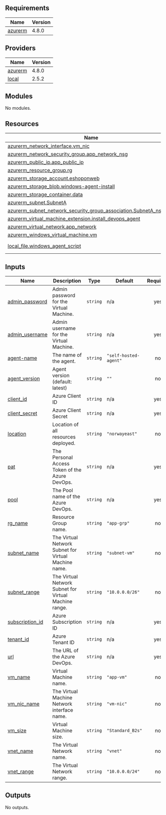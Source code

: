 <!-- BEGIN_TF_DOCS -->
## Requirements

| Name | Version |
|------|---------|
| <a name="requirement_azurerm"></a> [azurerm](#requirement\_azurerm) | 4.8.0 |

## Providers

| Name | Version |
|------|---------|
| <a name="provider_azurerm"></a> [azurerm](#provider\_azurerm) | 4.8.0 |
| <a name="provider_local"></a> [local](#provider\_local) | 2.5.2 |

## Modules

No modules.

## Resources

| Name | Type |
|------|------|
| [azurerm_network_interface.vm_nic](https://registry.terraform.io/providers/hashicorp/azurerm/4.8.0/docs/resources/network_interface) | resource |
| [azurerm_network_security_group.app_network_nsg](https://registry.terraform.io/providers/hashicorp/azurerm/4.8.0/docs/resources/network_security_group) | resource |
| [azurerm_public_ip.app_public_ip](https://registry.terraform.io/providers/hashicorp/azurerm/4.8.0/docs/resources/public_ip) | resource |
| [azurerm_resource_group.rg](https://registry.terraform.io/providers/hashicorp/azurerm/4.8.0/docs/resources/resource_group) | resource |
| [azurerm_storage_account.eshoponweb](https://registry.terraform.io/providers/hashicorp/azurerm/4.8.0/docs/resources/storage_account) | resource |
| [azurerm_storage_blob.windows-agent-install](https://registry.terraform.io/providers/hashicorp/azurerm/4.8.0/docs/resources/storage_blob) | resource |
| [azurerm_storage_container.data](https://registry.terraform.io/providers/hashicorp/azurerm/4.8.0/docs/resources/storage_container) | resource |
| [azurerm_subnet.SubnetA](https://registry.terraform.io/providers/hashicorp/azurerm/4.8.0/docs/resources/subnet) | resource |
| [azurerm_subnet_network_security_group_association.SubnetA_nsg_link](https://registry.terraform.io/providers/hashicorp/azurerm/4.8.0/docs/resources/subnet_network_security_group_association) | resource |
| [azurerm_virtual_machine_extension.install_devops_agent](https://registry.terraform.io/providers/hashicorp/azurerm/4.8.0/docs/resources/virtual_machine_extension) | resource |
| [azurerm_virtual_network.app_network](https://registry.terraform.io/providers/hashicorp/azurerm/4.8.0/docs/resources/virtual_network) | resource |
| [azurerm_windows_virtual_machine.vm](https://registry.terraform.io/providers/hashicorp/azurerm/4.8.0/docs/resources/windows_virtual_machine) | resource |
| [local_file.windows_agent_script](https://registry.terraform.io/providers/hashicorp/local/latest/docs/data-sources/file) | data source |

## Inputs

| Name | Description | Type | Default | Required |
|------|-------------|------|---------|:--------:|
| <a name="input_admin_password"></a> [admin\_password](#input\_admin\_password) | Admin password for the Virtual Machine. | `string` | n/a | yes |
| <a name="input_admin_username"></a> [admin\_username](#input\_admin\_username) | Admin username for the Virtual Machine. | `string` | n/a | yes |
| <a name="input_agent-name"></a> [agent-name](#input\_agent-name) | The name of the agent. | `string` | `"self-hosted-agent"` | no |
| <a name="input_agent_version"></a> [agent\_version](#input\_agent\_version) | Agent version (default: latest) | `string` | `""` | no |
| <a name="input_client_id"></a> [client\_id](#input\_client\_id) | Azure Client ID | `string` | n/a | yes |
| <a name="input_client_secret"></a> [client\_secret](#input\_client\_secret) | Azure Client Secret | `string` | n/a | yes |
| <a name="input_location"></a> [location](#input\_location) | Location of all resources deployed. | `string` | `"norwayeast"` | no |
| <a name="input_pat"></a> [pat](#input\_pat) | The Personal Access Token of the Azure DevOps. | `string` | n/a | yes |
| <a name="input_pool"></a> [pool](#input\_pool) | The Pool name of the Azure DevOps. | `string` | n/a | yes |
| <a name="input_rg_name"></a> [rg\_name](#input\_rg\_name) | Resource Group name. | `string` | `"app-grp"` | no |
| <a name="input_subnet_name"></a> [subnet\_name](#input\_subnet\_name) | The Virtual Network Subnet for Virtual Machine name. | `string` | `"subnet-vm"` | no |
| <a name="input_subnet_range"></a> [subnet\_range](#input\_subnet\_range) | The Virtual Network Subnet for Virtual Machine range. | `string` | `"10.0.0.0/26"` | no |
| <a name="input_subscription_id"></a> [subscription\_id](#input\_subscription\_id) | Azure Subscription ID | `string` | n/a | yes |
| <a name="input_tenant_id"></a> [tenant\_id](#input\_tenant\_id) | Azure Tenant ID | `string` | n/a | yes |
| <a name="input_url"></a> [url](#input\_url) | The URL of the Azure DevOps. | `string` | n/a | yes |
| <a name="input_vm_name"></a> [vm\_name](#input\_vm\_name) | Virtual Machine name. | `string` | `"app-vm"` | no |
| <a name="input_vm_nic_name"></a> [vm\_nic\_name](#input\_vm\_nic\_name) | The Virtual Machine Network interface name. | `string` | `"vm-nic"` | no |
| <a name="input_vm_size"></a> [vm\_size](#input\_vm\_size) | Virtual Machine size. | `string` | `"Standard_B2s"` | no |
| <a name="input_vnet_name"></a> [vnet\_name](#input\_vnet\_name) | The Virtual Network name. | `string` | `"vnet"` | no |
| <a name="input_vnet_range"></a> [vnet\_range](#input\_vnet\_range) | The Virtual Network range. | `string` | `"10.0.0.0/24"` | no |

## Outputs

No outputs.
<!-- END_TF_DOCS -->